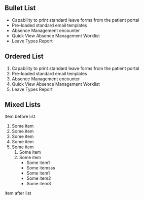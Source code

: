 ## Bullet List

* Capability to print standard leave forms from the patient portal
* Pre-loaded standard email templates
* Absence Management encounter
* Quick View Absence Management Worklist
* Leave Types Report

## Ordered List

1. Capability to print standard leave forms from the patient portal
2. Pre-loaded standard email templates
3. Absence Management encounter
4. Quick View Absence Management Worklist
5. Leave Types Report

## Mixed Lists

Item before list

1. Some item
2. Some item
3. Some item
4. Some item
5. Some item
    1. Some item
    2. Some item
        * Some item1
        * Some itemsss
        * Some item1
        * Some item2
        * Some item3

Item after list
